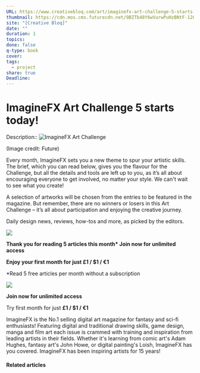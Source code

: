 ```yaml
---
URL: https://www.creativebloq.com/art/imaginefx-art-challenge-5-starts-today?utm_campaign=linkinbio&utm_medium=referral&utm_source=later-linkinbio
thumbnail: https://cdn.mos.cms.futurecdn.net/9BZTb48Y6wVurwPuHzBNtF-1200-80.jpg
site: "[Creative Bloq]"
date: ""
duration: 1
topics: 
done: false
q-type: book
cover: 
tags:
  - project
share: true
Deadline: 
---
```


# ImagineFX Art Challenge 5 starts today!

Description:: ![ImagineFX Art Challenge](https://cdn.mos.cms.futurecdn.net/9BZTb48Y6wVurwPuHzBNtF-320-80.jpg)

(Image credit: Future)

Every month, ImagineFX sets you a new theme to spur your artistic skills. The brief, which you can read below, gives you the flavour for the Challenge, but all the details and tools are left up to you, as it’s all about encouraging everyone to get involved, no matter your style. We can't wait to see what you create!

A selection of artworks will be chosen from the entries to be featured in the magazine. But remember, there are no winners or losers in this Art Challenge – it’s all about participation and enjoying the creative journey.

Daily design news, reviews, how-tos and more, as picked by the editors.

![](https://cdn.mos.cms.futurecdn.net/flexiimages/mcasa08ogs1651144853.svg)

**Thank you for reading 5 articles this month\* Join now for unlimited access**

**Enjoy your first month for just £1 / $1 / €1**

\*Read 5 free articles per month without a subscription

![](https://cdn.mos.cms.futurecdn.net/flexiimages/mcasa08ogs1651144853.svg)

**Join now for unlimited access**

Try first month for just **£1 / $1 / €1**

ImagineFX is the No.1 selling digital art magazine for fantasy and sci-fi enthusiasts! Featuring digital and traditional drawing skills, game design, manga and film art each issue is crammed with training and inspiration from leading artists in their fields. Whether it's learning from comic art's Adam Hughes, fantasy art's John Howe, or digital painting's Loish, ImagineFX has you covered. ImagineFX has been inspiring artists for 15 years!

#### Related articles

